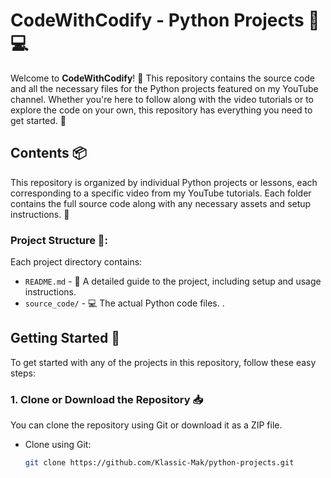 # CodeWithCodify - Python Projects 🐍💻

Welcome to **CodeWithCodify**! 🎉 This repository contains the source code and all the necessary files for the Python projects featured on my YouTube channel. Whether you're here to follow along with the video tutorials or to explore the code on your own, this repository has everything you need to get started. 🚀

## Contents 📦

This repository is organized by individual Python projects or lessons, each corresponding to a specific video from my YouTube tutorials. Each folder contains the full source code along with any necessary assets and setup instructions. 📂

### Project Structure 🔧:

  
Each project directory contains:
- `README.md` - 📄 A detailed guide to the project, including setup and usage instructions.
- `source_code/` - 💻 The actual Python code files.
.

## Getting Started 🚀

To get started with any of the projects in this repository, follow these easy steps:

### 1. Clone or Download the Repository 📥

You can clone the repository using Git or download it as a ZIP file.

- Clone using Git:
  ```bash
  git clone https://github.com/Klassic-Mak/python-projects.git
